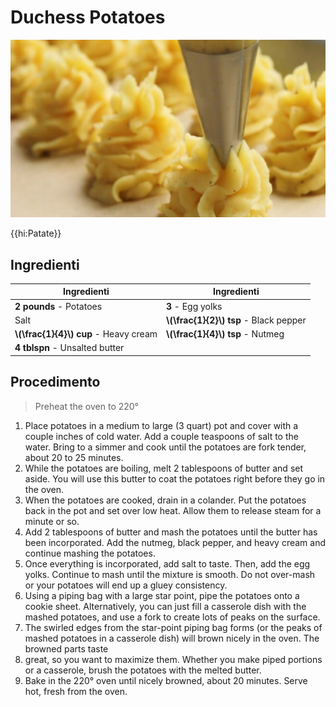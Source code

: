 # Duchess Potatoes

![](img/Duchess-Potatoes.jpg)

{{hi:Patate}}

## Ingredienti

| Ingredienti                  | Ingredienti             |
| ---------------------------- | ----------------------- |
| **2 pounds** - Potatoes | **3** - Egg yolks |
| Salt | **\\(\frac{1}{2}\\) tsp** - Black pepper |
| **\\(\frac{1}{4}\\) cup** - Heavy cream | **\\(\frac{1}{4}\\) tsp** - Nutmeg |
| **4 tblspn** - Unsalted butter |  |

## Procedimento

> Preheat the oven to 220°

1. Place potatoes in a medium to large (3 quart) pot and cover with a couple inches of cold water. Add a couple teaspoons of salt to the water. Bring to a simmer and cook until the potatoes are fork tender, about 20 to 25 minutes.
1. While the potatoes are boiling, melt 2 tablespoons of butter and set aside. You will use this butter to coat the potatoes right before they go in the oven.
1. When the potatoes are cooked, drain in a colander. Put the potatoes back in the pot and set over low heat. Allow them to release steam for a minute or so.
1. Add 2 tablespoons of butter and mash the potatoes until the butter has been incorporated. Add the nutmeg, black pepper, and heavy cream and continue mashing the potatoes.
1. Once everything is incorporated, add salt to taste. Then, add the egg yolks. Continue to mash until the mixture is smooth. Do not over-mash or your potatoes will end up a gluey consistency.
1. Using a piping bag with a large star point, pipe the potatoes onto a cookie sheet. Alternatively, you can just fill a casserole dish with the mashed potatoes, and use a fork to create lots of peaks on the surface.
1. The swirled edges from the star-point piping bag forms (or the peaks of mashed potatoes in a casserole dish) will brown nicely in the oven. The browned parts taste 
1. great, so you want to maximize them. Whether you make piped portions or a casserole, brush the potatoes with the melted butter.
1. Bake in the 220° oven until nicely browned, about 20 minutes. Serve hot, fresh from the oven.

